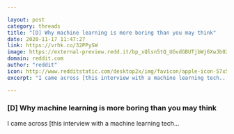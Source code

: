 ```yaml
---

layout: post
category: threads
title: "[D] Why machine learning is more boring than you may think"
date: 2020-11-17 11:47:27
link: https://vrhk.co/32PPySW
image: https://external-preview.redd.it/bp_xQlsn5tQ_UGvdGBUTjbWj6XwJb02w8-dcASM47OI.jpg?width=480&height=251.308900524&auto=webp&crop=480:251.308900524,smart&s=e83dd4894773a01ee7cb5ea137f2bbc49d69b705
domain: reddit.com
author: "reddit"
icon: http://www.redditstatic.com/desktop2x/img/favicon/apple-icon-57x57.png
excerpt: "I came across [this interview with a machine learning tech..."

---
```


### [D] Why machine learning is more boring than you may think

I came across [this interview with a machine learning tech...